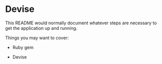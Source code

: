 # Devise

This README would normally document whatever steps are necessary to get the
application up and running.

Things you may want to cover:

* Ruby gem

* Devise

